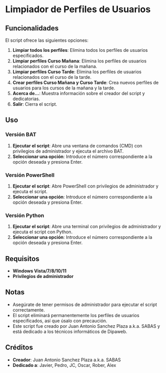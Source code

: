 # Limpiador de Perfiles de Usuarios

## Funcionalidades

El script ofrece las siguientes opciones:

1. **Limpiar todos los perfiles**: Elimina todos los perfiles de usuarios especificados.
2. **Limpiar perfiles Curso Mañana**: Elimina los perfiles de usuarios relacionados con el curso de la mañana.
3. **Limpiar perfiles Curso Tarde**: Elimina los perfiles de usuarios relacionados con el curso de la tarde.
4. **Crear perfiles Curso Mañana y Curso Tarde**: Crea nuevos perfiles de usuarios para los cursos de la mañana y la tarde.
5. **Acerca de...**: Muestra información sobre el creador del script y dedicatorias.
6. **Salir**: Cierra el script.

## Uso

### Versión BAT

1. **Ejecutar el script**: Abre una ventana de comandos (CMD) con privilegios de administrador y ejecuta el archivo BAT.
2. **Seleccionar una opción**: Introduce el número correspondiente a la opción deseada y presiona Enter.

### Versión PowerShell

1. **Ejecutar el script**: Abre PowerShell con privilegios de administrador y ejecuta el script.
2. **Seleccionar una opción**: Introduce el número correspondiente a la opción deseada y presiona Enter.

### Versión Python

1. **Ejecutar el script**: Abre una terminal con privilegios de administrador y ejecuta el script con Python.
2. **Seleccionar una opción**: Introduce el número correspondiente a la opción deseada y presiona Enter.

## Requisitos

- **Windows Vista/7/8/10/11**
- **Privilegios de administrador**

## Notas

- Asegúrate de tener permisos de administrador para ejecutar el script correctamente.
- El script eliminará permanentemente los perfiles de usuarios especificados, así que úsalo con precaución.
- Este script fue creado por Juan Antonio Sanchez Plaza a.k.a. SABAS y está dedicado a los técnicos informáticos de Dipaweb.

## Créditos

- **Creador**: Juan Antonio Sanchez Plaza a.k.a. SABAS
- **Dedicado a**: Javier, Pedro, JC, Oscar, Rober, Alex
